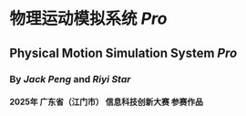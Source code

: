 # **物理运动模拟系统** *Pro*
## **P**hysical **M**otion **S**imulation **S**ystem *Pro*

### By ***Jack Peng*** and ***Riyi Star***

#### 2025年 广东省（江门市） 信息科技创新大赛 参赛作品
